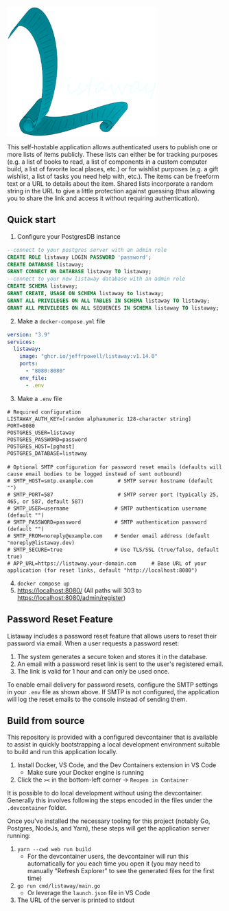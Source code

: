 <img src="./web/app/images/ListawayWordmarkDark.png" alt="Listaway logo" title="Listaway" height="300">

This self-hostable application allows authenticated users to publish one or more lists of items publicly. These lists can either be for tracking purposes (e.g. a list of books to read, a list of components in a custom computer build, a list of favorite local places, etc.) or for wishlist purposes (e.g. a gift wishlist, a list of tasks you need help with, etc.). The items can be freeform text or a URL to details about the item. Shared lists incorporate a random string in the URL to give a little protection against guessing (thus allowing you to share the link and access it without requiring authentication).

## Quick start

1. Configure your PostgresDB instance
```sql
--connect to your postgres server with an admin role
CREATE ROLE listaway LOGIN PASSWORD 'password';
CREATE DATABASE listaway;
GRANT CONNECT ON DATABASE listaway TO listaway;
--connect to your new listaway database with an admin role
CREATE SCHEMA listaway;
GRANT CREATE, USAGE ON SCHEMA listaway to listaway;
GRANT ALL PRIVILEGES ON ALL TABLES IN SCHEMA listaway TO listaway;
GRANT ALL PRIVILEGES ON ALL SEQUENCES IN SCHEMA listaway TO listaway;

```
2. Make a `docker-compose.yml` file
```yaml
version: "3.9"
services:
  listaway:
    image: "ghcr.io/jeffrpowell/listaway:v1.14.0"
    ports:
      - "8080:8080"
    env_file:
      - .env
```
3. Make a `.env` file
```
# Required configuration
LISTAWAY_AUTH_KEY=[random alphanumeric 128-character string]
PORT=8080
POSTGRES_USER=listaway
POSTGRES_PASSWORD=password
POSTGRES_HOST=[pghost]
POSTGRES_DATABASE=listaway

# Optional SMTP configuration for password reset emails (defaults will cause email bodies to be logged instead of sent outbound)
# SMTP_HOST=smtp.example.com        # SMTP server hostname (default "")
# SMTP_PORT=587                     # SMTP server port (typically 25, 465, or 587, default 587)
# SMTP_USER=username               # SMTP authentication username (default "")
# SMTP_PASSWORD=password           # SMTP authentication password (default "")
# SMTP_FROM=noreply@example.com    # Sender email address (default "noreply@listaway.dev)
# SMTP_SECURE=true                 # Use TLS/SSL (true/false, default true)
# APP_URL=https://listaway.your-domain.com     # Base URL of your application (for reset links, default "http://localhost:8080")
```
4. `docker compose up`
5. [https://localhost:8080/](https://localhost:8080/) (All paths will 303 to [https://localhost:8080/admin/register](https://localhost:8080/admin/register))


## Password Reset Feature

Listaway includes a password reset feature that allows users to reset their password via email. When a user requests a password reset:

1. The system generates a secure token and stores it in the database.
2. An email with a password reset link is sent to the user's registered email.
3. The link is valid for 1 hour and can only be used once.

To enable email delivery for password resets, configure the SMTP settings in your `.env` file as shown above. If SMTP is not configured, the application will log the reset emails to the console instead of sending them.

## Build from source
This repository is provided with a configured devcontainer that is available to assist in quickly bootstrapping a local development environment suitable to build and run this application locally. 

1. Install Docker, VS Code, and the Dev Containers extension in VS Code
    * Make sure your Docker engine is running
2. Click the `><` in the bottom-left corner -> `Reopen in Container`

It is possible to do local development without using the devcontainer. Generally this involves following the steps encoded in the files under the `.devcontainer` folder.

Once you've installed the necessary tooling for this project (notably Go, Postgres, NodeJs, and Yarn), these steps will get the application server running:

1. `yarn --cwd web run build`
    * For the devcontainer users, the devcontainer will run this automatically for you each time you open it (you may need to manually "Refresh Explorer" to see the generated files for the first time)
2. `go run cmd/listaway/main.go`
    * Or leverage the `launch.json` file in VS Code
3. The URL of the server is printed to stdout